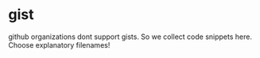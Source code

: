 # gist
github organizations dont support gists.
So we collect code snippets here.
Choose explanatory filenames!
